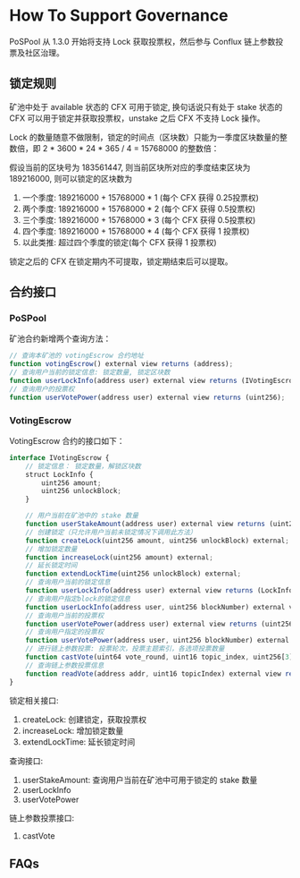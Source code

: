 # How To Support Governance

PoSPool 从 1.3.0 开始将支持 Lock 获取投票权，然后参与 Conflux 链上参数投票及社区治理。

## 锁定规则

矿池中处于 available 状态的 CFX 可用于锁定, 换句话说只有处于 stake 状态的 CFX 可以用于锁定并获取投票权，unstake 之后 CFX 不支持 Lock 操作。

Lock 的数量随意不做限制，锁定的时间点（区块数）只能为一季度区块数量的整数倍，即 2 * 3600 * 24 * 365 / 4 = 15768000 的整数倍：

假设当前的区块号为 183561447, 则当前区块所对应的季度结束区块为 189216000, 则可以锁定的区块数为

1. 一个季度: 189216000 + 15768000 * 1 (每个 CFX 获得 0.25投票权)
2. 两个季度: 189216000 + 15768000 * 2 (每个 CFX 获得 0.5投票权)
3. 三个季度: 189216000 + 15768000 * 3 (每个 CFX 获得 0.5投票权)
4. 四个季度: 189216000 + 15768000 * 4 (每个 CFX 获得 1 投票权)
5. 以此类推: 超过四个季度的锁定(每个 CFX 获得 1 投票权)

锁定之后的 CFX 在锁定期内不可提取，锁定期结束后可以提取。

## 合约接口

### PoSPool

矿池合约新增两个查询方法：

```js
// 查询本矿池的 votingEscrow 合约地址
function votingEscrow() external view returns (address);
// 查询用户当前的锁定信息: 锁定数量, 锁定区块数
function userLockInfo(address user) external view returns (IVotingEscrow.LockInfo memory);
// 查询用户的投票权
function userVotePower(address user) external view returns (uint256);
```

### VotingEscrow

VotingEscrow 合约的接口如下：

```js
interface IVotingEscrow {
    // 锁定信息： 锁定数量，解锁区块数
    struct LockInfo {
        uint256 amount;
        uint256 unlockBlock;
    }

    // 用户当前在矿池中的 stake 数量
    function userStakeAmount(address user) external view returns (uint256);
    // 创建锁定（只允许用户当前未锁定情况下调用此方法）
    function createLock(uint256 amount, uint256 unlockBlock) external;
    // 增加锁定数量
    function increaseLock(uint256 amount) external;
    // 延长锁定时间
    function extendLockTime(uint256 unlockBlock) external;
    // 查询用户当前的锁定信息
    function userLockInfo(address user) external view returns (LockInfo memory);
    // 查询用户指定block的锁定信息
    function userLockInfo(address user, uint256 blockNumber) external view returns (LockInfo memory);
    // 查询用户当前的投票权
    function userVotePower(address user) external view returns (uint256);
    // 查询用户指定的投票权
    function userVotePower(address user, uint256 blockNumber) external view returns (uint256);
    // 进行链上参数投票: 投票轮次，投票主题索引，各选项投票数量
    function castVote(uint64 vote_round, uint16 topic_index, uint256[3] memory votes) external;
    // 查询链上参数投票信息
    function readVote(address addr, uint16 topicIndex) external view returns (ParamsControl.Vote memory);
}
```

锁定相关接口:

1. createLock: 创建锁定，获取投票权
2. increaseLock: 增加锁定数量
3. extendLockTime: 延长锁定时间

查询接口:

1. userStakeAmount: 查询用户当前在矿池中可用于锁定的 stake 数量
2. userLockInfo
3. userVotePower

链上参数投票接口:

1. castVote

## FAQs
